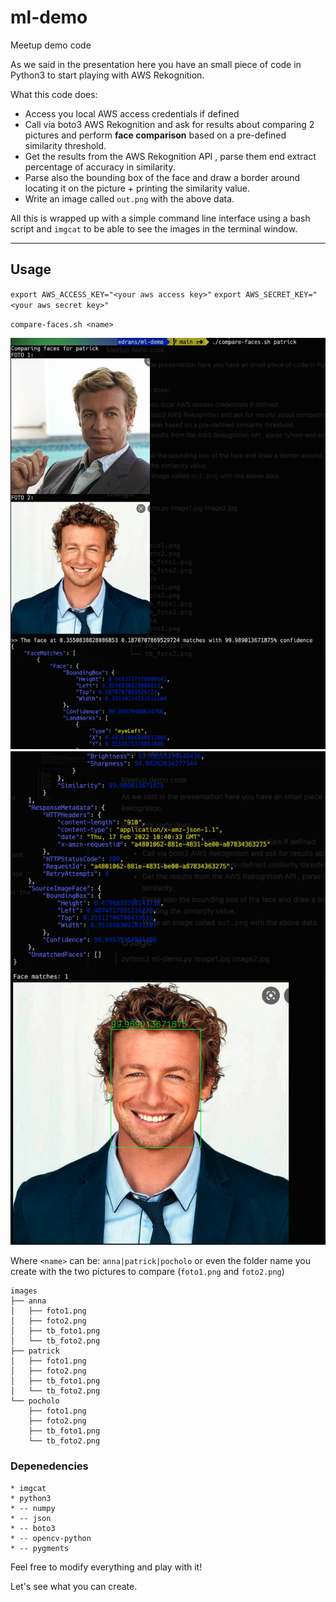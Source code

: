 # ml-demo

Meetup demo code 

As we said in the presentation here you have an small piece of code in Python3 to start playing with AWS Rekognition.

What this code does: 

* Access you local AWS access credentials if defined
* Call via boto3 AWS Rekognition and ask for results about comparing 2 pictures and perform **face comparison** based on a pre-defined similarity threshold. 
* Get the results from the AWS Rekognition API , parse them end extract percentage of accuracy in similarity.
* Parse also the bounding box of the face and draw a border around locating it on the picture + printing the similarity value.
* Write an image called `out.png` with the above data.


All this is wrapped up with a simple command line interface using a bash script and `imgcat` to be able to see the images in the terminal window.


---

## Usage 

`export AWS_ACCESS_KEY="<your aws access key>"`
`export AWS_SECRET_KEY="<your aws secret key>"`

`compare-faces.sh <name>`

![Rekognition example](images/f1.jpg)
![Rekognition example](images/f2.jpg)

Where `<name>` can be: `anna|patrick|pocholo` or even the folder name you create with the two pictures to compare (`foto1.png` and `foto2.png`)

```
images
├── anna
│   ├── foto1.png
│   ├── foto2.png
│   ├── tb_foto1.png
│   └── tb_foto2.png
├── patrick
│   ├── foto1.png
│   ├── foto2.png
│   ├── tb_foto1.png
│   └── tb_foto2.png
└── pocholo
    ├── foto1.png
    ├── foto2.png
    ├── tb_foto1.png
    └── tb_foto2.png
```


### Depenedencies

    * imgcat
    * python3
    * -- numpy
    * -- json
    * -- boto3
    * -- opencv-python
    * -- pygments



Feel free to modify everything and play with it! 

Let's see what you can create.